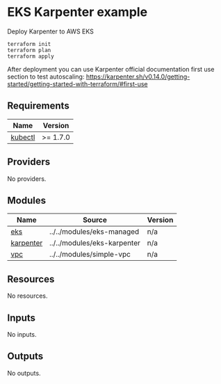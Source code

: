 <!-- BEGIN_TF_DOCS -->
# EKS Karpenter example
Deploy Karpenter to AWS EKS

```
terraform init
terraform plan
terraform apply
```
After deployment you can use Karpenter official documentation first use section to test autoscaling: https://karpenter.sh/v0.14.0/getting-started/getting-started-with-terraform/#first-use

## Requirements

| Name | Version |
|------|---------|
| <a name="requirement_kubectl"></a> [kubectl](#requirement\_kubectl) | >= 1.7.0 |

## Providers

No providers.

## Modules

| Name | Source | Version |
|------|--------|---------|
| <a name="module_eks"></a> [eks](#module\_eks) | ../../modules/eks-managed | n/a |
| <a name="module_karpenter"></a> [karpenter](#module\_karpenter) | ../../modules/eks-karpenter | n/a |
| <a name="module_vpc"></a> [vpc](#module\_vpc) | ../../modules/simple-vpc | n/a |

## Resources

No resources.

## Inputs

No inputs.

## Outputs

No outputs.
<!-- END_TF_DOCS -->